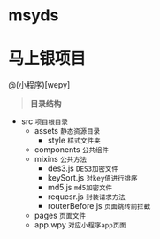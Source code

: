 
# msyds
# 马上银项目

@(小程序)[wepy]

> **目录结构**

- src  `项目根目录`
	- assets   `静态资源目录`
		- style  `样式文件夹`
	- components  `公共组件`
	- mixins `公共方法`
		- des3.js  `DES3加密文件`
		- keySort.js `对key值进行排序`
		- md5.js  `md5加密文件`
		- requesr.js  `封装请求方法`
		- routerBefore.js  `页面跳转前拦截`
	- pages  `页面文件`
	- app.wpy  `对应小程序app页面`


